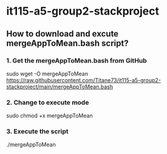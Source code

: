# it115-a5-group2-stackproject

## How to download and excute mergeAppToMean.bash script?

### 1. Get the mergeAppToMean.bash from GitHub
sudo wget -O mergeAppToMean https://raw.githubusercontent.com/Titane73/it115-a5-group2-stackproject/main/mergeAppToMean.bash

### 2. Change to execute mode
sudo chmod +x mergeAppToMean

### 3. Execute the script
./mergeAppToMean
